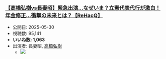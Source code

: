 ### [【高橋弘樹vs長妻昭】緊急出演…なぜいま？立憲代表代行が激白！年金修正…衝撃の未来とは？【ReHacQ】](https://www.youtube.com/watch?v=ZQGAoWwQy60)
-   公開日: 2025-05-30
-   視聴数: 95,141
-   **いいね数: 1,063**
-   出演者: 長妻昭, [高橋弘樹](/rehacq_fan/people/高橋弘樹 "wikilink")
    - [![](https://img.youtube.com/vi/ZQGAoWwQy60/hqdefault.jpg)](https://www.youtube.com/watch?v=ZQGAoWwQy60)
